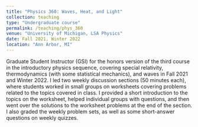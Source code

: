 ```yaml
---
title: "Physics 360: Waves, Heat, and Light"
collection: teaching
type: "Undergraduate course"
permalink: /teaching/phys_360
venue: "University of Michigan, LSA Physics"
date: Fall 2021, Winter 2022
location: "Ann Arbor, MI"
---
```


Graduate Student Instructor (GSI) for the honors version of the third course in the introductory physics sequence, covering special relativity, thermodynamics (with some statistical mechanics), and waves in Fall 2021 and Winter 2022. I led two weekly discussion sections (50 minutes each), where students worked in small groups on worksheets covering problems related to the topics covered in class.  I provided a short introduction to the topics on the worksheet, helped individual groups with questions, and then went over the solutions to the worksheet problems at the end of the section.  I also graded the weekly problem sets, as well as some short-answer questions on weekly quizzes.
